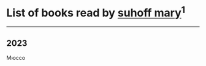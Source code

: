 # List of books read by [suhoff mary](https://plus.google.com/u/0/117227278555818237332/)<sup>1</sup>
---

## 2023

Мюссо



